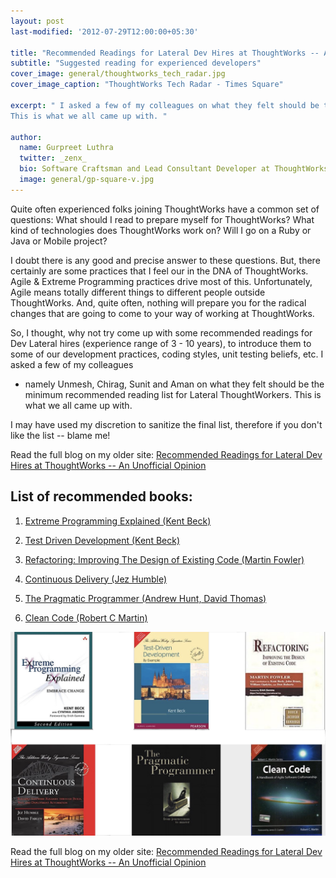 ```yaml
---
layout: post
last-modified: '2012-07-29T12:00:00+05:30'

title: "Recommended Readings for Lateral Dev Hires at ThoughtWorks -- An Unofficial Opinion"
subtitle: "Suggested reading for experienced developers"
cover_image: general/thoughtworks_tech_radar.jpg
cover_image_caption: "ThoughtWorks Tech Radar - Times Square"

excerpt: " I asked a few of my colleagues on what they felt should be the minimum recommended reading list for Lateral ThoughtWorkers.
This is what we all came up with. "

author:
  name: Gurpreet Luthra
  twitter: _zenx_
  bio: Software Craftsman and Lead Consultant Developer at ThoughtWorks
  image: general/gp-square-v.jpg
---
```


Quite often experienced folks joining ThoughtWorks have a common set of questions: What should I read to prepare
myself for ThoughtWorks? What kind of technologies does ThoughtWorks work on? Will I go on a Ruby or Java or Mobile project?

I doubt there is any good and precise answer to these questions. But, there certainly are some practices
that I feel our in the DNA of ThoughtWorks. Agile & Extreme Programming practices drive most of this.
Unfortunately, Agile means totally different things to different people outside ThoughtWorks. And, quite often,
nothing will prepare you for the radical changes that are going to come to your way of working at ThoughtWorks.

So, I thought, why not try come up with some recommended readings for Dev Lateral hires (experience range of 3 - 10 years),
to introduce them to some of our development practices, coding styles, unit testing beliefs, etc. I asked a few of my colleagues
- namely Unmesh, Chirag, Sunit and Aman on what they felt should be the minimum recommended reading list for Lateral ThoughtWorkers.
This is what we all came up with.

I may have used my discretion to sanitize the final list, therefore if you don't like the list -- blame me!


Read the full blog on my older site:
[Recommended Readings for Lateral Dev Hires at ThoughtWorks -- An Unofficial Opinion](http://techie-notebook.blogspot.com/2012/07/recommended-readings-for-lateral-dev.html)

## List of recommended books:


1. [Extreme Programming Explained (Kent Beck)](https://www.amazon.in/Extreme-Programming-Explained-Embrace-Change-ebook/dp/B00N1ZN6C0/ref=as_li_ss_tl?dchild=1&keywords=Extreme+programming+explained&qid=1603457760&s=digital-text&sr=1-1&linkCode=ll1&tag=gsluthra08-21&linkId=5c3b64102b5eec0a44ca414e8bf57574&language=en_IN)

2. [Test Driven Development (Kent Beck)](https://www.amazon.in/Test-Driven-Development-Kent-Beck/dp/8131715957/ref=as_li_ss_tl?dchild=1&keywords=TDD+by+example+kent&qid=1603457715&s=digital-text&sr=1-1&linkCode=ll1&tag=gsluthra08-21&linkId=675b4f2f04ce0d783ad95b3a666857f4&language=en_IN)

3. [Refactoring: Improving The Design of Existing Code (Martin Fowler)](https://www.amazon.in/Refactoring-Improving-Existing-Addison-Wesley-Technology-ebook/dp/B007WTFWJ6/ref=as_li_ss_tl?_encoding=UTF8&qid=&sr=&linkCode=ll1&tag=gsluthra08-21&linkId=bae65072d8252338a85ed9e0412ba846&language=en_IN)

4. [Continuous Delivery (Jez Humble)](https://www.amazon.in/Continuous-Delivery-Reliable-Deployment-Automation/dp/9332573719/ref=as_li_ss_tl?_encoding=UTF8&qid=1603458415&sr=8-2&linkCode=ll1&tag=gsluthra08-21&linkId=2aff4cee976f593af1cd7f057ae3abc2&language=en_IN)

5. [The Pragmatic Programmer (Andrew Hunt, David Thomas)](https://www.amazon.in/Pragmatic-Programmer-Journeyman-Master-ebook/dp/B003GCTQAE/ref=as_li_ss_tl?dchild=1&keywords=The+pragmatic+programmer&qid=1603458344&sr=8-2&linkCode=ll1&tag=gsluthra08-21&linkId=08276ef2c090579b8f2bac84897ccf9c&language=en_IN)

6. [Clean Code (Robert C Martin)](https://www.amazon.in/Clean-Code-Robert-C-Martin/dp/8131773388/ref=as_li_ss_tl?dchild=1&keywords=clean+code&qid=1603458048&sr=8-4&linkCode=ll1&tag=gsluthra08-21&linkId=bcfdc7fe923b16c8d89804387ab2a00e&language=en_IN)


<img src="/images/general/recommended_books.jpg" alt="recommended_books" style="width: 800px;"/>


Read the full blog on my older site:
[Recommended Readings for Lateral Dev Hires at ThoughtWorks -- An Unofficial Opinion](http://techie-notebook.blogspot.com/2012/07/recommended-readings-for-lateral-dev.html)
